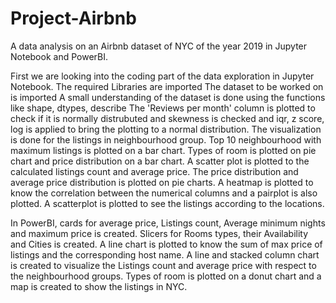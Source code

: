 # Project-Airbnb
A data analysis on an Airbnb dataset of NYC of the year 2019 in Jupyter Notebook and  PowerBI.

First we are looking into the coding part of the data exploration in Jupyter Notebook.
The required Libraries are imported
The dataset to be worked on is imported
A small understanding of the dataset is done using the functions like shape, dtypes, describe 
The 'Reviews per month' column is plotted to check if it is normally distrubuted and skewness is checked and iqr, z score, log is applied to bring the plotting to a normal distribution.
The visualization is done for the listings in neighbourhood group.
Top 10 neighbourhood with maximum listings is plotted on a bar chart.
Types of room is plotted on pie chart and price distribution on a bar chart.
A scatter plot is plotted to the calculated listings count and average price.
The price distribution and average price distribution is plotted on pie charts.
A heatmap is plotted to know the correlation between the numerical columns and a pairplot is also plotted.
A scatterplot is plotted to see the listings according to the locations.

In PowerBI, cards for average price, Listings count, Average minimum nights and maximum price is created.
Slicers for Rooms types, their Availability and Cities is created.
A line chart is plotted to know the sum of max price of listings and the corresponding host name.
A line and stacked column chart is created to visualize the Listings count and average price with respect to the neighbourhood groups.
Types of room is plotted on a donut chart and a map is created to show the listings in NYC.

